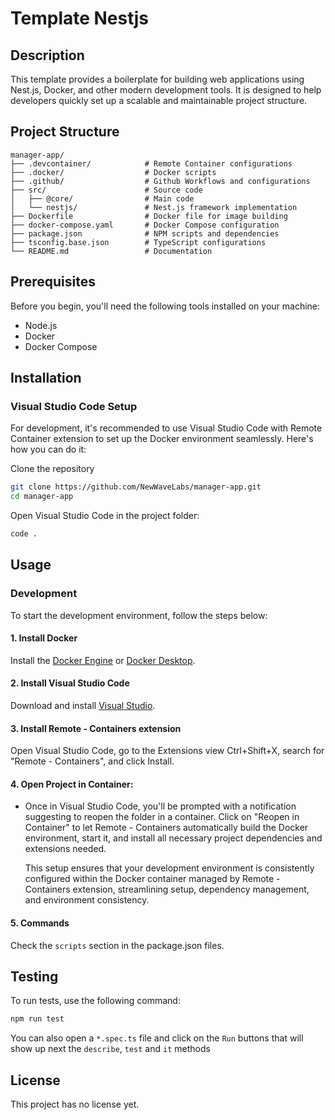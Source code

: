 # Template Nestjs

## Description

This template provides a boilerplate for building web applications using Nest.js, Docker, and other modern development tools. It is designed to help developers quickly set up a scalable and maintainable project structure.

## Project Structure

```
manager-app/
├── .devcontainer/            # Remote Container configurations
├── .docker/                  # Docker scripts
├── .github/                  # Github Workflows and configurations
├── src/                      # Source code
│   ├── @core/                # Main code
│   └── nestjs/               # Nest.js framework implementation
├── Dockerfile                # Docker file for image building
├── docker-compose.yaml       # Docker Compose configuration
├── package.json              # NPM scripts and dependencies
├── tsconfig.base.json        # TypeScript configurations
└── README.md                 # Documentation
```

## Prerequisites

Before you begin, you'll need the following tools installed on your machine:

- Node.js
- Docker
- Docker Compose

## Installation

### Visual Studio Code Setup

For development, it's recommended to use Visual Studio Code with Remote Container extension to set up the Docker environment seamlessly. Here's how you can do it:

Clone the repository

```bash
git clone https://github.com/NewWaveLabs/manager-app.git 
cd manager-app 
```

Open Visual Studio Code in the project folder:

```bash
code . 
```

## Usage

### Development

To start the development environment, follow the steps below:

#### 1. Install Docker

Install the [Docker Engine](https://docs.docker.com/engine/install/) or [Docker Desktop](https://docs.docker.com/desktop/).

#### 2. Install Visual Studio Code

Download and install [Visual Studio](https://code.visualstudio.com/).

#### 3. Install Remote - Containers extension

Open Visual Studio Code, go to the Extensions view Ctrl+Shift+X, search for "Remote - Containers", and click Install.

#### 4. Open Project in Container:

<ul>
 <li>
 Once in Visual Studio Code, you'll be prompted with a notification suggesting to reopen the folder in a container. Click on "Reopen in Container" to let Remote - Containers automatically build the Docker environment, start it, and install all necessary project dependencies and extensions needed.

<br/>

This setup ensures that your development environment is consistently configured within the Docker container managed by Remote - Containers extension, streamlining setup, dependency management, and environment consistency.

</li>
</ul>

#### 5. Commands

Check the `scripts` section in the package.json files.

## Testing

To run tests, use the following command:

```bash
npm run test 
```

You can also open a `*.spec.ts` file and click on the `Run` buttons that will show up next the `describe`, `test` and `it` methods

## License

This project has no license yet.
